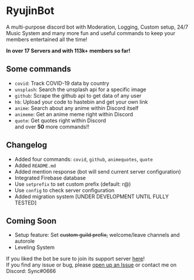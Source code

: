 # RyujinBot

A multi-purpose discord bot with Moderation, Logging, Custom setup, 24/7 Music System and many more fun and useful commands to keep your members entertained all the time!

**In over 17 Servers and with 113k+ members so far!**

## Some commands

- `covid`: Track COVID-19 data by country
- `unsplash`: Search the unsplash api for a specific image
- `github`: Scrape the github api to get data of any user
- `hb`: Upload your code to hastebin and get your own link
- `anime`: Search about any anime within Discord itself
- `animeme`: Get an anime meme right within Discord
- `quote`: Get quotes right within Discord
  </br>and over **50** more commands!!

## Changelog

- Added four commands: `covid`, `github`, `animequotes`, `quote`
- Added `README.md`
- Added mention response (bot will send current server configuration)
- Integrated Firebase database
- Use `setprefix` to set custom prefix (default: r@)
- Use `config` to check server configuration
- Added migration system [UNDER DEVELOPMENT UNTIL FULLY TESTED]

## Coming Soon

- Setup feature: Set ~~custom guild prefix,~~ welcome/leave channels and autorole
- Leveling System

If you liked the bot be sure to join its support server [here](https://discord.gg/btKWdJ7)!</br>
If you find any issue or bug, please [open up an Issue](https://github.com/Sync-Codes/RyujinBot/issues/new) or contact me on Discord: Sync#0666
